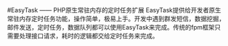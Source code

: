 #EasyTask  ——  PHP原生常驻内存的定时任务扩展
EasyTask提供给开发者原生常驻内存定时任务功能，操作简单，极易上手。开发中遇到群发短信，数据挖掘，邮件发送，定时任务，数据队列都可以使用EasyTask来完成。传统的fpm框架只需要处理接口请求，耗时的逻辑都交给定时任务来完成。
